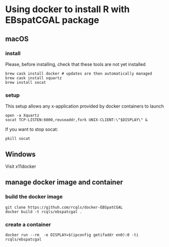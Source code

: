 # Using docker to install R with EBspatCGAL package



## macOS

### install

Please, before installing, check that these tools are not yet installed

```{bash}
brew cask install docker # updates are then automatically managed 
brew cask install xquartz
brew install socat
```
### setup

This setup allows any x-application provided by docker containers to launch 

```{bash}
open -a Xquartz
socat TCP-LISTEN:6000,reuseaddr,fork UNIX-CLIENT:\"$DISPLAY\" &
```

If you want to stop socat: 

```{bash}
pkill socat
```

## Windows

Visit x11docker

## manage docker image and container

### build the docker image

```{bash}
git clone https://githuh.com/rcqls/docker-EBSpatCGAL
docker build -t rcqls/ebspatcgal .
```

### create a container

```{bash}
docker run --rm  -e DISPLAY=$(ipconfig getifaddr en0):0 -ti rcqls/ebspatcgal
```